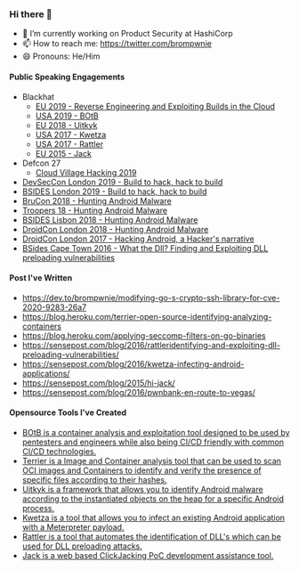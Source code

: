 ### Hi there 👋

- 🔭 I’m currently working on Product Security at HashiCorp
- 📫 How to reach me: https://twitter.com/brompwnie
- 😄 Pronouns: He/Him

#### Public Speaking Engagements

- Blackhat 
  - [EU 2019 - Reverse Engineering and Exploiting Builds in the Cloud](https://www.blackhat.com/eu-19/briefings/schedule/#reverse-engineering-and-exploiting-builds-in-the-cloud-17287)
  - [USA 2019 - BOtB](https://www.blackhat.com/us-19/arsenal/schedule/index.html#break-out-the-box-botb-container-analysis-exploitation-and-cicd-tool-14988)
  - [EU 2018 - Uitkyk](https://www.blackhat.com/eu-18/arsenal/schedule/index.html#uitkyk-identifying-malware-via-runtime-memory-analysis-12569)
  - [USA 2017 - Kwetza](https://www.blackhat.com/us-17/arsenal/schedule/#kwetza-7994)
  - [USA 2017 - Rattler](https://www.blackhat.com/us-17/arsenal/schedule/#rattler-7993)
  - [EU 2015 - Jack](https://www.blackhat.com/eu-15/arsenal.html#jack)
 - Defcon 27
    - [Cloud Village Hacking 2019](https://youtu.be/1FB58EVWAOU)
 - [DevSecCon London 2019 - Build to hack, hack to build](https://www.devseccon.com/london-2019/speaker/chris-le-roy/)
 - [BSIDES London 2019 - Build to hack, hack to build](https://bsideslondon2019.sched.com/event/PAwB/build-to-hack-hack-to-build)
 - [BruCon 2018 - Hunting Android Malware](https://www.youtube.com/watch?v=ar-Oh3865po)
 - [Troopers 18 - Hunting Android Malware](https://www.youtube.com/watch?v=y6pcp3ReRVk&t=56s)
 - [BSIDES Lisbon 2018 - Hunting Android Malware](https://bsideslisbon.org/2018/speakers/)
 - [DroidCon London 2018 - Hunting Android Malware](https://skillsmatter.com/skillscasts/12142-android-malware-hacking-android-to-hunt-malware)
 - [DroidCon London 2017 - Hacking Android, a Hacker's narrative](https://skillsmatter.com/conferences/8265-droidcon-london-2017#program)
 - [BSides Cape Town 2016 - What the Dll? Finding and Exploiting DLL
preloading vulnerabilities](https://www.youtube.com/watch?v=xvluwoPM8v8)

#### Post I've Written
- https://dev.to/brompwnie/modifying-go-s-crypto-ssh-library-for-cve-2020-9283-26a7
- https://blog.heroku.com/terrier-open-source-identifying-analyzing-containers
- https://blog.heroku.com/applying-seccomp-filters-on-go-binaries
- https://sensepost.com/blog/2016/rattleridentifying-and-exploiting-dll-preloading-vulnerabilities/
- https://sensepost.com/blog/2016/kwetza-infecting-android-applications/
- https://sensepost.com/blog/2015/hi-jack/
- https://sensepost.com/blog/2016/pwnbank-en-route-to-vegas/

#### Opensource Tools I've Created

- [BOtB is a container analysis and exploitation tool designed to be used by pentesters and engineers while also being CI/CD friendly with common CI/CD technologies.](https://github.com/brompwnie/botb)
- [Terrier is a Image and Container analysis tool that can be used to scan OCI images and Containers to identify and verify the presence of specific files according to their hashes.](https://github.com/heroku/terrier)
- [Uitkyk is a framework that allows you to identify Android malware according to the instantiated objects on the heap for a specific Android process.](https://github.com/brompwnie/uitkyk)
- [Kwetza is a tool that allows you to infect an existing Android application with a Meterpreter payload.](https://github.com/sensepost/kwetza)
- [Rattler is a tool that automates the identification of DLL's which can be used for DLL preloading attacks.](https://github.com/sensepost/rattler)
- [Jack is a web based ClickJacking PoC development assistance tool.](https://github.com/sensepost/jack)
